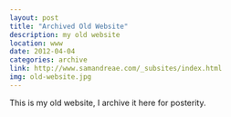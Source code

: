 ```yaml
---
layout: post
title: "Archived Old Website"
description: my old website
location: www
date: 2012-04-04
categories: archive
link: http://www.samandreae.com/_subsites/index.html
img: old-website.jpg
---
```


This is my old website, I archive it here for posterity. 